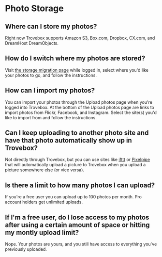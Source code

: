 Photo Storage
=======================

## Where can I store my photos?
Right now Trovebox supports Amazon S3, Box.com, Dropbox, CX.com, and DreamHost DreamObjects.

## How do I switch where my photos are stored?
Visit <a href="http://trovebox.com/migrate">the storage migration page</a> while logged in, select where you'd like your photos to go, and follow the instructions.

## How can I import my photos?
You can import your photos through the Upload photos page when you're logged into Trovebox. At the bottom of the Upload photos page are links to import photos from Flickr, Facebook, and Instagram. Select the site(s) you'd like to import from and follow the instructions.

## Can I keep uploading to another photo site and have that photo automatically show up in Trovebox?
Not directly through Trovebox, but you can use sites like <a href="http://ifttt.com">ifttt</a> or <a href="http://pi.pe">Pixelpipe</a> that will automatically upload a picture to Trovebox when you upload a picture somewhere else (or vice versa).

## Is there a limit to how many photos I can upload?
If you're a free user you can upload up to 100 photos per month. Pro account holders get unlimited uploads.

## If I'm a free user, do I lose access to my photos after using a certain amount of space or hitting my montly upload limit?
Nope. Your photos are yours, and you still have access to everything you've previously uploaded.